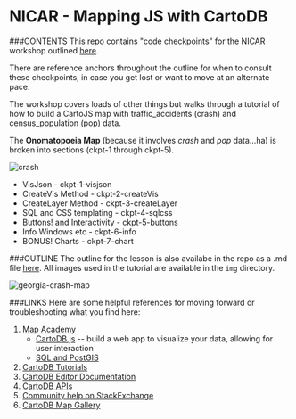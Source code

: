 # NICAR - Mapping JS with CartoDB

###CONTENTS
This repo contains "code checkpoints" for the NICAR workshop outlined [here](https://stackedit.io/viewer#!provider=gist&gistId=ae2d6602353d9e63c91a&filename=nicar_15_mappingjs.md).

There are reference anchors throughout the outline for when to consult these checkpoints, in case you get lost or want to move at an alternate pace.

The workshop covers loads of other things but walks through a tutorial of how to build a CartoJS map with traffic_accidents (crash) and census_population (pop) data.

The **Onomatopoeia Map** (because it involves *crash* and *pop* data...ha) is broken into sections (ckpt-1 through ckpt-5).

![crash](https://raw.githubusercontent.com/auremoser/nicar-test/master/img/crash.png)

* VisJson - ckpt-1-visjson
* CreateVis Method - ckpt-2-createVis
* CreateLayer Method - ckpt-3-createLayer
* SQL and CSS templating - ckpt-4-sqlcss
* Buttons! and Interactivity - ckpt-5-buttons
* Info Windows etc - ckpt-6-info
* BONUS! Charts - ckpt-7-chart


###OUTLINE
The outline for the lesson is also availabe in the repo as a .md file [here](https://github.com/auremoser/nicar-2015/blob/master/nicar_15_mappingjs.md).
All images used in the tutorial are available in the `img` directory.

![georgia-crash-map](https://raw.githubusercontent.com/auremoser/nicar-test/master/img/final-choro.png)

###LINKS
Here are some helpful references for moving forward or troubleshooting what you find here:

1. [Map Academy](http://academy.cartodb.com)
    + [CartoDB.js](http://academy.cartodb.com/courses/03-cartodbjs-ground-up/lesson-3.html) -- build a web app to visualize your data, allowing for user interaction
	+ [SQL and PostGIS](http://academy.cartodb.com/courses/04-sql-postgis.html)
2. [CartoDB Tutorials](http://docs.cartodb.com/tutorials.html)
3. [CartoDB Editor Documentation](http://docs.cartodb.com/cartodb-editor.html)
4. [CartoDB APIs](http://docs.cartodb.com/cartodb-platform.html)
5. [Community help on StackExchange](http://gis.stackexchange.com/questions/tagged/cartodb)
6. [CartoDB Map Gallery](http://cartodb.com/gallery/)

